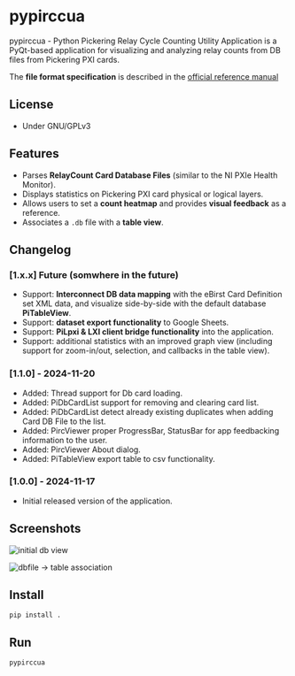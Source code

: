 # pypirccua

pypirccua - Python Pickering Relay Cycle Counting Utility Application is a PyQt-based application for visualizing and analyzing relay counts from DB files from Pickering PXI cards.

The **file format specification** is described in the [official reference manual](https://downloads.pickeringtest.info/downloads/RelayCountingApplication/RelayCountingAppHelp.pdf)

## License
- Under GNU/GPLv3

## Features
- Parses **RelayCount Card Database Files** (similar to the NI PXIe Health Monitor).
- Displays statistics on Pickering PXI card physical or logical layers.
- Allows users to set a **count heatmap** and provides **visual feedback** as a reference.
- Associates a `.db` file with a **table view**.

## Changelog

### [1.x.x] Future (somwhere in the future)

+ Support: **Interconnect DB data mapping** with the eBirst Card Definition set XML data, and visualize side-by-side with the default database **PiTableView**.
+ Support: **dataset export functionality** to Google Sheets.
+ Support: **PiLpxi & LXI client bridge functionality** into the application.
+ Support: additional statistics with an improved graph view (including support for zoom-in/out, selection, and callbacks in the table view).

### [1.1.0] - 2024-11-20

+ Added: Thread support for Db card loading.
+ Added: PiDbCardList support for removing and clearing card list.
+ Added: PiDbCardList detect already existing duplicates when adding Card DB File to the list.
+ Added: PircViewer proper ProgressBar, StatusBar for app feedbacking information to the user.
+ Added: PircViewer About dialog.
+ Added: PiTableView export table to csv functionality.

### [1.0.0] - 2024-11-17

+ Initial released version of the application.

## Screenshots

![initial db view](./assets/app1.png)

![dbfile -> table association](./assets/app2.png)

## Install
```
pip install .
```

## Run
```
pypirccua
```
